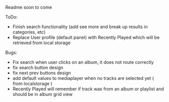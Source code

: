 Readme soon to come

ToDo:
- Finish search functionality (add see more and break up results in categories, etc)
- Replace User profile (default panel) with Recently Played which will be retrieved from local storage


Bugs:
- Fix search when user clicks on an album, it does not route correctly
- fix search button design
- fix next prev buttons design
- add default values to mediaplayer when no tracks are selected yet ( from localstorage )
- Recently Played will remember if track was from an album or playlist and should be in album grid view